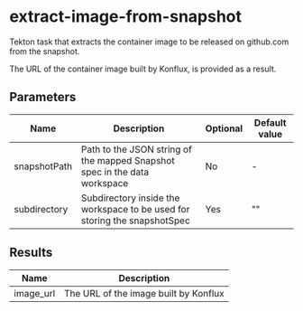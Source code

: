 # extract-image-from-snapshot

Tekton task that extracts the container image to be released on github.com from the snapshot.

The URL of the container image built by Konflux, is provided as a result.

## Parameters

| Name                | Description                                                                | Optional | Default value |
|---------------------|----------------------------------------------------------------------------|----------|---------------|
| snapshotPath        | Path to the JSON string of the mapped Snapshot spec in the data workspace  | No       | -             |
| subdirectory        | Subdirectory inside the workspace to be used for storing the snapshotSpec  | Yes      | ""            |

## Results

| Name      | Description                           |
|-----------|---------------------------------------|
| image_url | The URL of the image built by Konflux |
